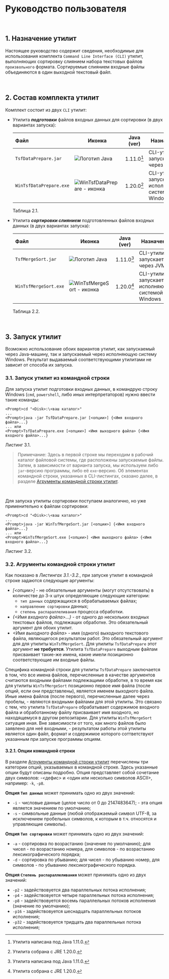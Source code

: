 # **Руководство пользователя**

<br/>

## **1. Назначение утилит**

Настоящее руководство содержит сведения, необходимые для использования комплекта `Command Line Interface (CLI)` утилит, выполняющих сортировку слиянием
набора текстовых файлов `произвольного` формата. Сортируемые слиянием входные файлы объединяются в один выходной текстовый файл.

<br/>

## **2. Состав комплекта утилит**

Комплект состоит из двух `CLI` утилит:
- Утилита ___подготовки___ файлов входных данных для сортировки (в двух вариантах запуска):
  
  | **Файл** | **Иконка** | **Java (ver)** | **Назначение** |
  |:-----|--------|------------|------------|
  | `TsfDataPrepare.jar` | ![Логотип Java](https://github.com/tsf-soft/MergeSort/assets/6228605/896d02ef-8d0c-4b01-b224-5246397fde94) | 1.11.0[^1]  | CLI-утилита, запускается через JVM |
  | `WinTsfDataPrepare.exe` | ![WinTsfDataPrepare - иконка](https://github.com/tsf-soft/MergeSort/assets/6228605/0013e8f1-0c0e-4f0c-937f-9edcbb599c5a) | 1.20.0[^2] | CLI-утилита, запускается исполняющей системой Windows |
  <p>Таблица 2.1.

- Утилита ___сортировки слиянием___ подготовленных файлов входных данных (в двух вариантах запуска):

  | **Файл** | **Иконка** | **Java (ver)** | **Назначение** |
  |:-----|--------|------------|------------|
  | `TsfMergeSort.jar` | ![Логотип Java](https://github.com/tsf-soft/MergeSort/assets/6228605/896d02ef-8d0c-4b01-b224-5246397fde94) | 1.11.0[^1]  | CLI-утилита, запускается через JVM |
  | `WinTsfMergeSort.exe` | ![WinTsfMergeSort - иконка](https://github.com/tsf-soft/MergeSort/assets/6228605/0f2cf81c-6ccb-4d68-8541-6658baf092d7) | 1.20.0[^2] | CLI-утилита, запускается исполняющей системой Windows |
  <p>Таблица 2.2.
  
[^1]: Утилита написана под Java 1.11.0.
[^2]: Утилита собрана с JRE 1.20.0.

<br/>

## **3. Запуск утилит**

Возможно использование обоих вариантов утилит, как запускаемый через Java-машину, так и запускаемый через исполняющую систему Windows. Результат выдаваемый соответствующими утилитами не зависит
от способа их запуска.

### **3.1. Запуск утилит из командной строки**

Для запуска утилит подготовки входных данных, в командрую строку Windows (`cmd`, `powershell`, либо иных интерпретаторов) нужно ввести такие команды:
```
<Prompt>cd "<Disk>:\<ваш каталог>"
... 
<Prompt>java -jar TsfDataPrepare.jar [<опции>] {<Имя входного файла>...}
... или
<Prompt>TsfDataPrepare.exe [<опции>] <Имя выходного файла> {<Имя входного файла>...}
```
<p>Листинг 3.1.</p>

>Примечание: Здесь в первой строке мы переходим в рабочий каталог файловой системы, где расположены запускаемые файлы. Затем, в зависимости от варианта запуска, мы используем либо `jar`-версию программы, либо её `exe`-версию. Об элементах командной строки, указанных в CLI-листингах, сказано далее, в разделе <a href="#cli_args">Агрументы командной строки утилит</a>.

<br/>

Для запуска утилиты сортировки поступаем аналогично, но уже применительно к файлам сортировки:
```
<Prompt>cd "<Disk>:\<ваш каталог>"
... 
<Prompt>java -jar WinTsfMergeSort.jar [<опции>] {<Имя входного файла>...}
... или
<Prompt>WinTsfMergeSort.exe [<опции>] <Имя выходного файла> {<Имя входного файла>...}
```
<p>Листинг 3.2.</p>

### **<a name="cli_args">3.2. Агрументы командной строки утилит</a>**

Как показано в _Листингах 3.1.-3.2._, при запуске утилит в командной строке задаются следующие аргументы:
- _[<опции>]_ - не обязательные аргументы (могут отсутствовать) в количестве до 3-х штук определяющие следующие категории:
  - `тип данных` содержащихся в обрабатываемых файлах;
  - `направление сортировки` данных;
  - `степень распараллеливания` процесса обработки.
- _{<Имя входного файла>...}_ - от одного до нескольких входных текстовых файлов, подлежащих обработке. Это обязательный аргумент для обоих утилит.
- _<Имя выходного файла>_ - имя (одного) выходного текстового файла, являющегося результатом работ. Это обязательный аргумент для для утилиты `WinTsfMergeSort`. Для улилиты `TsfDataPrepare` этот аргумент __не требуется__. Утилита `TsfDataPrepare` выходным файлам присваивает такие-же имена, какие имели позиционно соответствующие им входные файлы.

Специфика командной строки для утилиты `TsfDataPrepare` заключается в том, что все имена файлов, перечисленные в качестве аргументов считаются входными файлами подлежащими обработке, в то время как для утилиты `WinTsfMergeSort` позиционно первое имя файла (после опций, если они представлены), является именем выходного файла. Иные имена файлов (после первого), перечисленные далее через пробелы, - являются входными файлами для этой утилиты.
Это связано с тем, что утилита `TsfDataPrepare` обрабатывает содержимое входного файла и обработанному файлу присваивает имя входного, но находящемуся в другом репозитарии. Для утилиты `WinTsfMergeSort` ситуация иная. Вне зависимости от того, как много файлов было заявлено для неё входными, - результатом работы этой утилиты является один файл, формат и содержимое которого соттветствуют указанным при запуске программы опциям.

#### **3.2.1. Опции командной строки**

В разделе <a href="#cli_args">Агрументы командной строки утилит</a> перечислены три категории опций, указываемых в командной строке. Здесь указанные опции будут описаны подробно.
Опция представляет собой сочетание двух символов: -<дефис> и <один или несколько символов ASCII>, например: `-k`, `-p8`.

__Опция `Тип данных`__ может принимать одно из двух значений:
- `-i` - числовые данные (целое число от 0 до 2147483647); - эта опция является значением по умолчанию;
- `-s` - символьные данные (любой отображаемый символ UTF-8, за исключением пробельных символов, к которым в т.ч. относятся и управляющие символы).

__Опция `Тип сортировки`__ может принимать одно из двух значений:
- `-a` - сортировка по возрастанию (значение по умолчанию); для чисел - по возрастанию номера, для символов - по возрастанию лексикографического порядка;
- `-d` - сортировка по убыванию; для чисел - по убыванию номер, для символов - по убыванию лексикографического порядка.

__Опция `Cтепень распараллеливания`__ может принимать одно из двух значений:
- `-p2` - задействовуется два параллельных потока исполнения;
- `-p4` - задействовуется четыре параллельных потока исполнения;
- `-p8` - задействовуется восемь параллельных потоков исполнения (значение по умолчанию);
- `-p16` - задействовуется шеснадцать параллельных потоков исполнения;
- `-p32` - задействовуется тридцать два параллельных потока исполнения;

  
